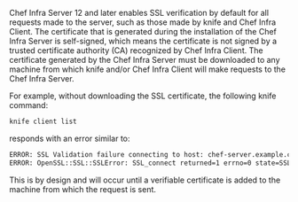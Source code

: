 Chef Infra Server 12 and later enables SSL verification by default for all
requests made to the server, such as those made by knife and Chef Infra
Client. The certificate that is generated during the installation of the
Chef Infra Server is self-signed, which means the certificate is not
signed by a trusted certificate authority (CA) recognized by Chef
Infra Client. The certificate generated by the Chef Infra Server must be
downloaded to any machine from which knife and/or Chef Infra Client will
make requests to the Chef Infra Server.

For example, without downloading the SSL certificate, the following
knife command:

```bash
knife client list
```

responds with an error similar to:

```bash
ERROR: SSL Validation failure connecting to host: chef-server.example.com ...
ERROR: OpenSSL::SSL::SSLError: SSL_connect returned=1 errno=0 state=SSLv3 ...
```

This is by design and will occur until a verifiable certificate is added
to the machine from which the request is sent.
